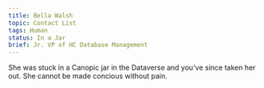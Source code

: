 ```yaml
---
title: Bella Walsh
topic: Contact List
tags: Human
status: In a Jar
brief: Jr. VP of HC Database Management
---
```


She was stuck in a Canopic jar in the Dataverse and you've since taken her out. She cannot be made concious without pain. 
